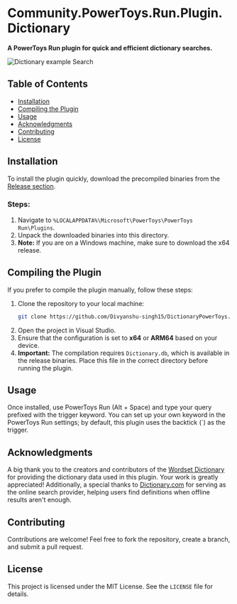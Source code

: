 # Community.PowerToys.Run.Plugin.Dictionary

**A PowerToys Run plugin for quick and efficient dictionary searches.**

![Dictionary example Search](https://github.com/user-attachments/assets/4c6cba3d-5872-45c9-8cf5-9e5a3fe65418)

## Table of Contents

- [Installation](#installation)
- [Compiling the Plugin](#compiling-the-plugin)
- [Usage](#usage)
- [Acknowledgments](#Acknowledgments)
- [Contributing](#contributing)
- [License](#license)

## Installation

To install the plugin quickly, download the precompiled binaries from the [Release section](https://github.com/Divyanshu-singh15/DictionaryPowerToys/releases).

### Steps:
1. Navigate to `%LOCALAPPDATA%\Microsoft\PowerToys\PowerToys Run\Plugins`.
2. Unpack the downloaded binaries into this directory.
3. **Note:** If you are on a Windows machine, make sure to download the x64 release.

## Compiling the Plugin

If you prefer to compile the plugin manually, follow these steps:

1. Clone the repository to your local machine:
   ```bash
   git clone https://github.com/Divyanshu-singh15/DictionaryPowerToys.git
   ```
2. Open the project in Visual Studio.
3. Ensure that the configuration is set to **x64** or **ARM64** based on your device.
4. **Important:** The compilation requires `Dictionary.db`, which is available in the release binaries. Place this file in the correct directory before running the plugin.

## Usage

Once installed, use PowerToys Run (Alt + Space) and type your query prefixed with the trigger keyword. You can set up your own keyword in the PowerToys Run settings; by default, this plugin uses the backtick (`) as the trigger.

## Acknowledgments

A big thank you to the creators and contributors of the [Wordset Dictionary](https://github.com/wordset/wordset-dictionary) for providing the dictionary data used in this plugin. Your work is greatly appreciated!
Additionally, a special thanks to [Dictionary.com](https://www.dictionary.com/) for serving as the online search provider, helping users find definitions when offline results aren't enough.

## Contributing

Contributions are welcome! Feel free to fork the repository, create a branch, and submit a pull request.

## License

This project is licensed under the MIT License. See the `LICENSE` file for details.

